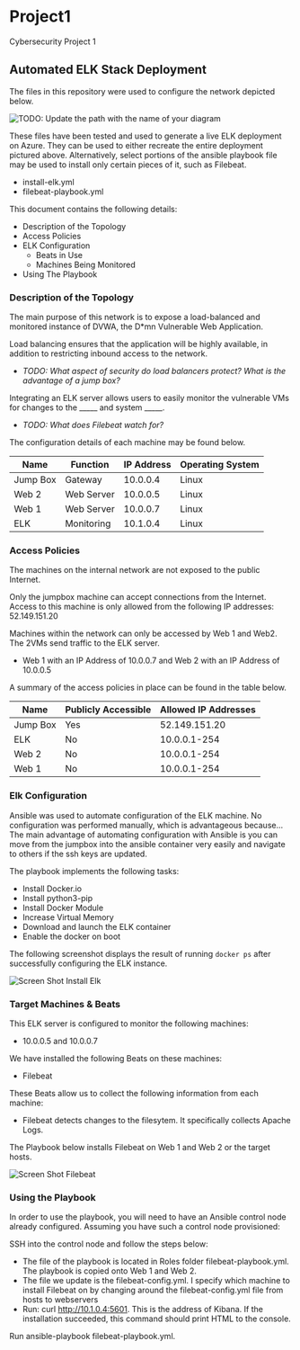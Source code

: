 # Project1
Cybersecurity Project 1 

## Automated ELK Stack Deployment

The files in this repository were used to configure the network depicted below.

![TODO: Update the path with the name of your diagram](Images/)

These files have been tested and used to generate a live ELK deployment on Azure. They can be used to either recreate the entire deployment pictured above. Alternatively, select portions of the ansible playbook file may be used to install only certain pieces of it, such as Filebeat.

  - install-elk.yml
  - filebeat-playbook.yml

This document contains the following details:
- Description of the Topology
- Access Policies
- ELK Configuration
  - Beats in Use
  - Machines Being Monitored
- Using The Playbook


### Description of the Topology

The main purpose of this network is to expose a load-balanced and monitored instance of DVWA, the D*mn Vulnerable Web Application.

Load balancing ensures that the application will be highly available, in addition to restricting inbound access to the network.
- _TODO: What aspect of security do load balancers protect? What is the advantage of a jump box?_

Integrating an ELK server allows users to easily monitor the vulnerable VMs for changes to the _____ and system _____.
- _TODO: What does Filebeat watch for?_

The configuration details of each machine may be found below.


| Name     | Function  | IP Address | Operating System |
|----------|---------- |------------|------------------|
| Jump Box | Gateway   | 10.0.0.4   | Linux            |
| Web 2    | Web Server| 10.0.0.5   | Linux            |
| Web 1    | Web Server| 10.0.0.7   | Linux            |
| ELK      | Monitoring| 10.1.0.4   | Linux            |

### Access Policies

The machines on the internal network are not exposed to the public Internet. 

Only the jumpbox machine can accept connections from the Internet. Access to this machine is only allowed from the following IP addresses: 52.149.151.20

Machines within the network can only be accessed by Web 1 and Web2. The 2VMs send traffic to the ELK server.
- Web 1 with an IP Address of 10.0.0.7 and Web 2 with an IP Address of 10.0.0.5 

A summary of the access policies in place can be found in the table below.

| Name     | Publicly Accessible | Allowed IP Addresses |
|----------|---------------------|----------------------|
| Jump Box | Yes                 | 52.149.151.20        |
| ELK      | No                  | 10.0.0.1-254         |
| Web 2    | No                  | 10.0.0.1-254         |
| Web 1    | No                  | 10.0.0.1-254         |

### Elk Configuration

Ansible was used to automate configuration of the ELK machine. No configuration was performed manually, which is advantageous because...
  The main advantage of automating configuration with Ansible is you can move from the jumpbox into the ansible container very easily and navigate to others if the       ssh keys are updated.


The playbook implements the following tasks:
- Install Docker.io
- Install python3-pip
- Install Docker Module
- Increase Virtual Memory
- Download and launch the ELK container
- Enable the docker on boot


The following screenshot displays the result of running `docker ps` after successfully configuring the ELK instance.

![Screen Shot Install Elk](https://user-images.githubusercontent.com/50034238/121074670-2b4c9280-c7a2-11eb-8067-360421c643b5.png)


### Target Machines & Beats
This ELK server is configured to monitor the following machines:
- 10.0.0.5 and 10.0.0.7

We have installed the following Beats on these machines:
- Filebeat

These Beats allow us to collect the following information from each machine:
- Filebeat detects changes to the filesytem. It specifically collects Apache Logs.

The Playbook below installs Filebeat on Web 1 and Web 2 or the target hosts.

![Screen Shot Filebeat](https://user-images.githubusercontent.com/50034238/121075246-f55bde00-c7a2-11eb-971a-46bdb28e8a06.png)


### Using the Playbook
In order to use the playbook, you will need to have an Ansible control node already configured. Assuming you have such a control node provisioned: 

SSH into the control node and follow the steps below:

- The file of the playbook is located in Roles folder filebeat-playbook.yml. The playbook is copied onto Web 1 and Web 2.
- The file we update is the filebeat-config.yml. I specify which machine to install Filebeat on by changing around the filebeat-config.yml file from hosts to   webservers
- Run: curl http://10.1.0.4:5601. This is the address of Kibana. If the installation succeeded, this command should print HTML to the console.

Run ansible-playbook filebeat-playbook.yml.
